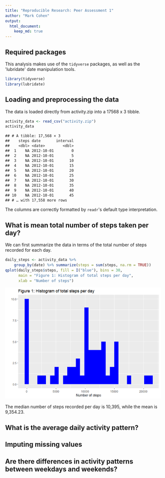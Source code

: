 ```yaml
---
title: "Reproducible Research: Peer Assessment 1"
author: "Mark Cohen"
output: 
  html_document:
    keep_md: true
---
```




## Required packages
This analysis makes use of the `tidyverse` packages, as well as the 'lubridate' date manipulation tools.

```r
library(tidyverse)
library(lubridate)
```


## Loading and preprocessing the data
The data is loaded directly from activity.zip into a 17568 x 3 tibble.

```r
activity_data <- read_csv("activity.zip")
activity_data
```

```
## # A tibble: 17,568 × 3
##    steps date       interval
##    <dbl> <date>        <dbl>
##  1    NA 2012-10-01        0
##  2    NA 2012-10-01        5
##  3    NA 2012-10-01       10
##  4    NA 2012-10-01       15
##  5    NA 2012-10-01       20
##  6    NA 2012-10-01       25
##  7    NA 2012-10-01       30
##  8    NA 2012-10-01       35
##  9    NA 2012-10-01       40
## 10    NA 2012-10-01       45
## # … with 17,558 more rows
```
The columns are correctly formatted by `readr`'s default type interpretation.


## What is mean total number of steps taken per day?
We can first summarize the data in terms of the total number of steps recorded for each day.

```r
daily_steps <- activity_data %>%
    group_by(date) %>% summarize(steps = sum(steps, na.rm = TRUE))
qplot(daily_steps$steps, fill = I("blue"), bins = 30, 
      main = "Figure 1: Histogram of total steps per day", 
      xlab = "Number of steps")
```

![](PA1_template_files/figure-html/unnamed-chunk-2-1.png)<!-- -->

The median number of steps recorded per day is 10,395, while the mean is 9,354.23.


## What is the average daily activity pattern?



## Imputing missing values



## Are there differences in activity patterns between weekdays and weekends?
